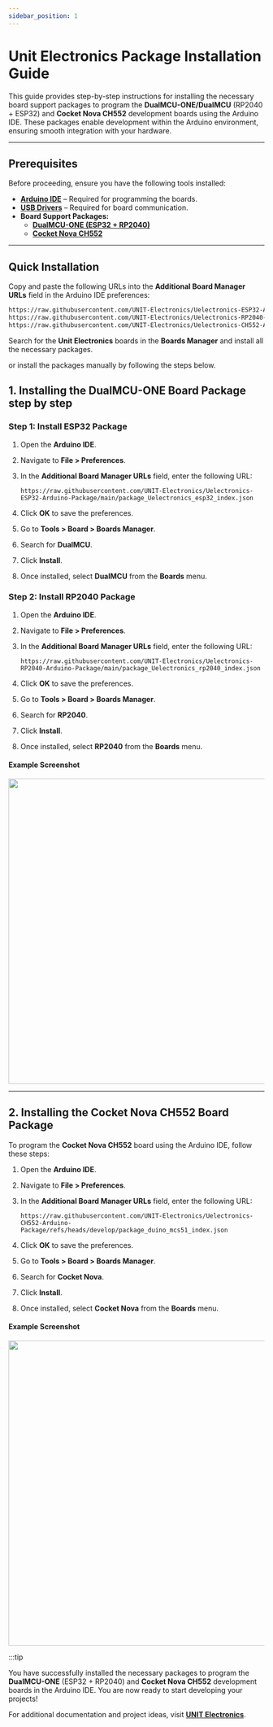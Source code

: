 ```yaml
---
sidebar_position: 1
---
```


# Unit Electronics Package Installation Guide


This guide provides step-by-step instructions for installing the necessary board support packages to program the **DualMCU-ONE/DualMCU** (RP2040 + ESP32) and **Cocket Nova CH552** development boards using the Arduino IDE. These packages enable development within the Arduino environment, ensuring smooth integration with your hardware.

---

## Prerequisites

Before proceeding, ensure you have the following tools installed:

- **[Arduino IDE](https://www.arduino.cc/en/software)** – Required for programming the boards.
- **[USB Drivers](https://www.wch-ic.com/downloads/CH341SER_EXE.html)** – Required for board communication.
- **Board Support Packages:**
  - **[DualMCU-ONE (ESP32 + RP2040)](https://uelectronics.com/producto/unit-dualmcu-one-esp32-rp2040/)**
  - **[Cocket Nova CH552](https://uelectronics.com/producto/unit-cocket-nova-ch552g-tarjeta-de-desarrollo/)**

---
## Quick Installation
Copy and paste the following URLs into the **Additional Board Manager URLs** field in the Arduino IDE preferences:
```bash
https://raw.githubusercontent.com/UNIT-Electronics/Uelectronics-ESP32-Arduino-Package/main/package_Uelectronics_esp32_index.json
https://raw.githubusercontent.com/UNIT-Electronics/Uelectronics-RP2040-Arduino-Package/main/package_Uelectronics_rp2040_index.json
https://raw.githubusercontent.com/UNIT-Electronics/Uelectronics-CH552-Arduino-Package/refs/heads/develop/package_duino_mcs51_index.json
```
Search for the **Unit Electronics** boards in the **Boards Manager** and install all the necessary packages.

or install the packages manually by following the steps below.  


## 1. Installing the DualMCU-ONE Board Package step by step

### **Step 1: Install ESP32 Package**

1. Open the **Arduino IDE**.
2. Navigate to **File > Preferences**.
3. In the **Additional Board Manager URLs** field, enter the following URL:

   ```
   https://raw.githubusercontent.com/UNIT-Electronics/Uelectronics-ESP32-Arduino-Package/main/package_Uelectronics_esp32_index.json
   ```
4. Click **OK** to save the preferences.
5. Go to **Tools > Board > Boards Manager**.
6. Search for **DualMCU**.
7. Click **Install**.
8. Once installed, select **DualMCU** from the **Boards** menu.

### **Step 2: Install RP2040 Package**

1. Open the **Arduino IDE**.
2. Navigate to **File > Preferences**.
3. In the **Additional Board Manager URLs** field, enter the following URL:

   ```
   https://raw.githubusercontent.com/UNIT-Electronics/Uelectronics-RP2040-Arduino-Package/main/package_Uelectronics_rp2040_index.json
   ```
4. Click **OK** to save the preferences.
5. Go to **Tools > Board > Boards Manager**.
6. Search for **RP2040**.
7. Click **Install**.
8. Once installed, select **RP2040** from the **Boards** menu.

#### **Example Screenshot**
<div style={{ textAlign: "center" }}>
    <img src="https://raw.githubusercontent.com/Rabadan-uelectronics/DualMCU-RP2040-Arduino-Package/refs/heads/main/releases/download/0.0.0/BoardsManager.png" width="600px" />
    <br/>
</div>

---

## 2. Installing the Cocket Nova CH552 Board Package

To program the **Cocket Nova CH552** board using the Arduino IDE, follow these steps:

1. Open the **Arduino IDE**.
2. Navigate to **File > Preferences**.
3. In the **Additional Board Manager URLs** field, enter the following URL:

   ```
   https://raw.githubusercontent.com/UNIT-Electronics/Uelectronics-CH552-Arduino-Package/refs/heads/develop/package_duino_mcs51_index.json
   ```
4. Click **OK** to save the preferences.
5. Go to **Tools > Board > Boards Manager**.
6. Search for **Cocket Nova**.
7. Click **Install**.
8. Once installed, select **Cocket Nova** from the **Boards** menu.

#### **Example Screenshot**
<div style={{ textAlign: "center" }}>
    <img src="https://raw.githubusercontent.com/UNIT-Electronics/Uelectronics-CH552-Arduino-Package/refs/heads/main/images/board_json.png" width="600px" />
    <br/>
</div>

:::tip

You have successfully installed the necessary packages to program the **DualMCU-ONE** (ESP32 + RP2040) and **Cocket Nova CH552** development boards in the Arduino IDE. You are now ready to start developing your projects!

For additional documentation and project ideas, visit **[UNIT Electronics](https://uelectronics.com/)**.

